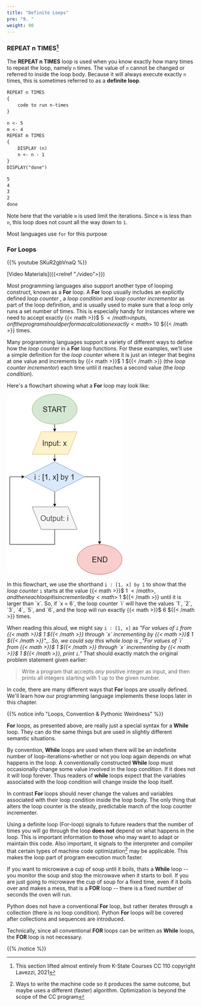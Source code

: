 ```yaml
---
title: "Definite Loops"
pre: "9. "
weight: 90
---
```


### REPEAT n TIMES[^1]

[^1]: This section lifted almost entirely from K-State Courses CC 110 copyright Lavezzi, 2021

The <b>REPEAT n TIMES</b> loop is used when you know exactly how many times to repeat the loop, namely `n` times.  The value of `n` cannot be changed or referred to inside the loop body.  Because it will always execute exactly `n` times, this is sometimes referred to as a <b>definite loop</b>.

```tex
REPEAT n TIMES
{
    code to run n-times 
}
```

```tex
n <- 5
m <- 4
REPEAT m TIMES 
{
    DISPLAY (n)
    n <- n - 1
}
DISPLAY("done")
```

```tex
5
4
3
2
done
```

Note here that the variable `m` is used limit the iterations.  Since `m` is less than `n`, this loop does not count all the way down to `1`.

Most languages use `for` for this purpose

### For Loops

{{% youtube SKuR2gbVnaQ %}}

[Video Materials]({{<relref "./video">}})

Most programming languages also support another type of looping construct, known as a **For** loop. A **For** loop usually includes an explicitly defined _loop counter_ , a _loop condition_ and _loop counter incrementor_ as part of the loop definition, and is usually used to make sure that a loop only runs a set number of times. This is especially handy for instances where we need to accept exactly {{< math >}}$ 5 ${{< /math >}} inputs, or if the program should perform a calculation exactly {{< math >}}$ 10 ${{< /math >}} times.

Many programming languages support a variety of different ways to define how the _loop counter_ in a **For** loop functions. For these examples, we'll use a simple definition for the _loop counter_ where it is just an integer that begins at one value and increments by {{< math >}}$ 1 ${{< /math >}} (the _loop counter incrementor_) each time until it reaches a second value (the _loop condition_). 

Here's a flowchart showing what a **For** loop may look like:

![For Loop Flowchart](/images/05-loop/5.4.forloop.png)

In this flowchart, we use the shorthand `i : [1, x] by 1` to show that the _loop counter_ `i` starts at the value {{< math >}}$ 1 ${{< /math >}}, and then each loop it is incremented by {{< math >}}$ 1 ${{< /math >}} until it is larger than `x`. So, if `x = 6`, the loop counter `i` will have the values `1`, `2`, `3`, `4`, `5`, and `6`, and the loop will run exactly {{< math >}}$ 6 ${{< /math >}} times. 

When reading this aloud, we might say `i : [1, x]` as _"For values of `i` from {{< math >}}$ 1 ${{< /math >}} through `x` incrementing by {{< math >}}$ 1 ${{< /math >}}"_. So, we could say this whole loop is _"For values of `i` from {{< math >}}$ 1 ${{< /math >}} through `x` incrementing by {{< math >}}$ 1 ${{< /math >}}, print `i`."_ That should exactly match the original problem statement given earlier:

> Write a program that accepts _any_ positive integer as input, and then prints all integers starting with 1 up to the given number.

In code, there are many different ways that **For** loops are usually defined. We'll learn how our programming language implements these loops later in this chapter. 

{{% notice info "Loops, Convention & Pythonic Weirdness" %}}

**For** loops, as presented above, are really just a special syntax for a **While** loop.  They can do the same things but are used in slightly different semantic situations.  

By convention, **While** loops are used when there will be an indefinite number of loop-iterations-whether or not you loop again depends on what happens in the loop. A conventionally constructed **While** loop must occasionally change some value involved in the loop condition.  If it does not it will loop forever.  Thus readers of **while** loops expect that the variables associated with the loop condition will change inside the loop itself.

In contrast **For** loops should never change the values and variables associated with their loop condition inside the loop body.  The only thing that alters the loop counter is the steady, predictable march of the loop counter incrementer.

Using a definite loop (For-loop) signals to future readers that the number of times you will go through the loop <b>does not</b> depend on what happens in the loop.  This is important information to those who may want to adapt or maintain this code.  Also important, it signals to the interpreter and compiler that certain types of machine code optimization[^2] may be applicable.  This makes the loop part of program execution much faster.

[^2]: Ways to write the machine code so it produces the same outcome, but maybe uses a different (faster) algorithm.  Optimization is beyond the scope of the CC program

If you want to microwave a cup of soup until it boils, thats a **While** loop -- you monitor the soup and stop the microwave when it starts to boil.  If you are just going to microwave the cup of soup for a fixed time, even if it boils over and makes a mess, that is a **FOR** loop -- there is a fixed number of seconds the oven will run.

Python does not have a conventional **For** loop, but rather iterates through a collection (there is no loop condition).  Python **For** loops will be covered after collections and sequences are introduced.  

Technically, since all conventional **FOR** loops can be written as **While** loops, the **FOR** loop is not necessary.

{{% /notice %}}


